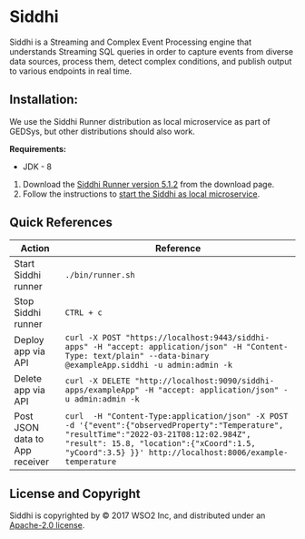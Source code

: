 # Siddhi

Siddhi is a Streaming and Complex Event Processing engine that understands Streaming SQL queries in order to capture events from diverse data sources, process them, detect complex conditions, and publish output to various endpoints in real time.

## Installation:

We use the Siddhi Runner distribution as local microservice as part of GEDSys, but other distributions should also work.

**Requirements:** 

- JDK - 8 

1. Download the [Siddhi Runner version 5.1.2](https://siddhi.io/en/v5.1/download/) from the download page.
2. Follow the instructions to [start the Siddhi as local microservice](https://siddhi.io/en/v5.1/docs/siddhi-as-a-local-microservice/).

## Quick References

| Action | Reference |
|----------|----------|
| Start Siddhi runner  | `./bin/runner.sh`   |
| Stop Siddhi runner  | `CTRL + c`   |
| Deploy app via API | `curl -X POST "https://localhost:9443/siddhi-apps" -H "accept: application/json" -H "Content-Type: text/plain" --data-binary @exampleApp.siddhi -u admin:admin -k`   |
| Delete app via API | `curl -X DELETE "http://localhost:9090/siddhi-apps/exampleApp" -H "accept: application/json" -u admin:admin -k`   |
| Post JSON data to App receiver | `curl  -H "Content-Type:application/json" -X POST -d '{"event":{"observedProperty":"Temperature", "resultTime":"2022-03-21T08:12:02.984Z", "result": 15.8, "location":{"xCoord":1.5, "yCoord":3.5} }}' http://localhost:8006/example-temperature`   |


## License and Copyright

Siddhi is copyrighted by ©  2017 WSO2  Inc, and distributed under an [Apache-2.0 license](https://www.apache.org/licenses/LICENSE-2.0).


